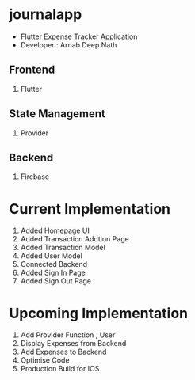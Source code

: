 # journalapp

- Flutter Expense Tracker Application
- Developer : Arnab Deep Nath

## Frontend

1. Flutter

## State Management

1. Provider

## Backend

1. Firebase

# Current Implementation

1. Added Homepage UI
2. Added Transaction Addtion Page
3. Added Transaction Model
4. Added User Model
5. Connected Backend
6. Added Sign In Page
7. Added Sign Out Page

# Upcoming Implementation

1. Add Provider Function , User
2. Display Expenses from Backend
3. Add Expenses to Backend
4. Optimise Code
5. Production Build for IOS
